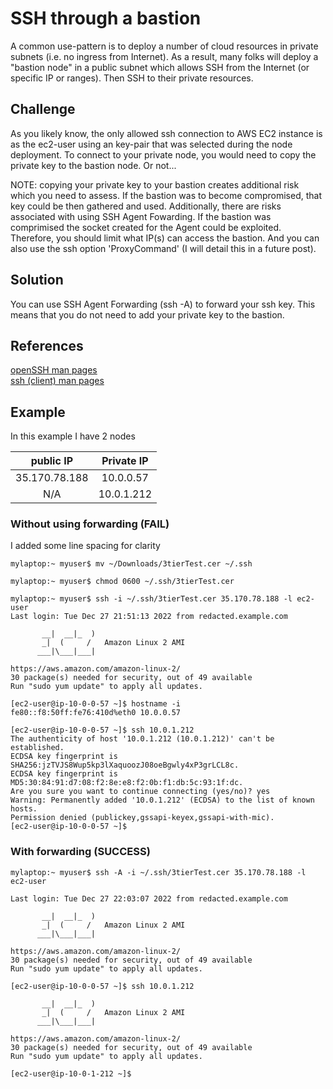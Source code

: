 # SSH through a bastion

A common use-pattern is to deploy a number of cloud resources in private subnets (i.e. no ingress from Internet).  As a result, many folks will deploy a "bastion node" in a public subnet which allows SSH from the Internet (or specific IP or ranges).  Then SSH to their private resources.  

## Challenge
As you likely know, the only allowed ssh connection to AWS EC2 instance is as the ec2-user using an key-pair that was selected during the node deployment.  To connect to your private node, you would need to copy the private key to the bastion node.  Or not...

NOTE: copying your private key to your bastion creates additional risk which you need to assess. If the bastion was to become compromised, that key could be then gathered and used.
Additionally, there are risks associated with using SSH Agent Fowarding.  If the bastion was comprimised the socket created for the Agent could be exploited.  Therefore, you should limit what IP(s) can access the bastion.  And you can also use the ssh option 'ProxyCommand' (I will detail this in a future post).

## Solution
You can use SSH Agent Forwarding (ssh -A) to forward your ssh key.  This means that you do not need to add your private key to the bastion.

## References
[openSSH man pages](https://www.openssh.com/manual.html)  
[ssh (client) man pages](https://man.openbsd.org/ssh)


## Example
In this example I have 2 nodes

| public IP     | Private IP |
|:-------------:|:----------:|
| 35.170.78.188 | 10.0.0.57  |
| N/A           | 10.0.1.212 | 


### Without using forwarding (FAIL)
I added some line spacing for clarity
```
mylaptop:~ myuser$ mv ~/Downloads/3tierTest.cer ~/.ssh

mylaptop:~ myuser$ chmod 0600 ~/.ssh/3tierTest.cer

mylaptop:~ myuser$ ssh -i ~/.ssh/3tierTest.cer 35.170.78.188 -l ec2-user
Last login: Tue Dec 27 21:51:13 2022 from redacted.example.com

       __|  __|_  )
       _|  (     /   Amazon Linux 2 AMI
      ___|\___|___|

https://aws.amazon.com/amazon-linux-2/
30 package(s) needed for security, out of 49 available
Run "sudo yum update" to apply all updates.

[ec2-user@ip-10-0-0-57 ~]$ hostname -i
fe80::f8:50ff:fe76:410d%eth0 10.0.0.57

[ec2-user@ip-10-0-0-57 ~]$ ssh 10.0.1.212
The authenticity of host '10.0.1.212 (10.0.1.212)' can't be established.
ECDSA key fingerprint is SHA256:jzTVJS8Wup5kp3lXaquoozJ08oeBgwly4xP3grLCL8c.
ECDSA key fingerprint is MD5:30:84:91:d7:08:f2:8e:e8:f2:0b:f1:db:5c:93:1f:dc.
Are you sure you want to continue connecting (yes/no)? yes
Warning: Permanently added '10.0.1.212' (ECDSA) to the list of known hosts.
Permission denied (publickey,gssapi-keyex,gssapi-with-mic).
[ec2-user@ip-10-0-0-57 ~]$
```
 
### With forwarding (SUCCESS)
```
mylaptop:~ myuser$ ssh -A -i ~/.ssh/3tierTest.cer 35.170.78.188 -l ec2-user

Last login: Tue Dec 27 22:03:07 2022 from redacted.example.com

       __|  __|_  )
       _|  (     /   Amazon Linux 2 AMI
      ___|\___|___|

https://aws.amazon.com/amazon-linux-2/
30 package(s) needed for security, out of 49 available
Run "sudo yum update" to apply all updates.

[ec2-user@ip-10-0-0-57 ~]$ ssh 10.0.1.212

       __|  __|_  )
       _|  (     /   Amazon Linux 2 AMI
      ___|\___|___|

https://aws.amazon.com/amazon-linux-2/
30 package(s) needed for security, out of 49 available
Run "sudo yum update" to apply all updates.

[ec2-user@ip-10-0-1-212 ~]$
```
